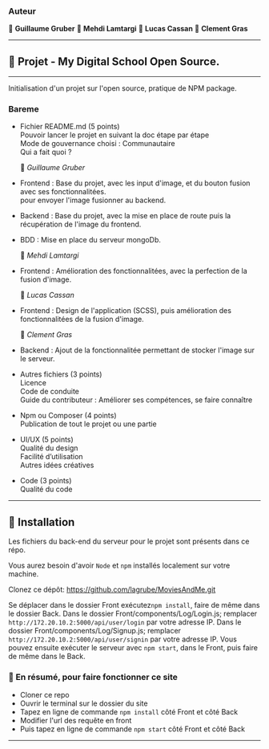 ### Auteur

👤 **Guillaume Gruber**
👤 **Mehdi Lamtargi**
👤 **Lucas Cassan**
👤 **Clement Gras**

---

## 📎 Projet - My Digital School Open Source.

---

Initialisation d'un projet sur l'open source, pratique de NPM package.

### Bareme

- Fichier README.md (5 points) <br>
  Pouvoir lancer le projet en suivant la doc étape par étape <br>
  Mode de gouvernance choisi : Communautaire <br>
  Qui a fait quoi ? <br>

  👤 *Guillaume Gruber* <br>

- Frontend : Base du projet, avec les input d'image, et du bouton fusion avec ses fonctionnalitées. <br>
  pour envoyer l'image fusionner au backend. <br>
- Backend : Base du projet, avec la mise en place de route puis la récupération de l'image du frontend.<br>
- BDD : Mise en place du serveur mongoDb. <br>

  👤 *Mehdi Lamtargi* <br>

- Frontend : Amélioration des fonctionnalitées, avec la perfection de la fusion d'image. <br>

  👤 *Lucas Cassan* <br>

- Frontend : Design de l'application (SCSS), puis amélioration des fonctionnalitées de la fusion d'image. <br>

  👤 *Clement Gras* <br>

- Backend : Ajout de la fonctionnalitée permettant de stocker l'image sur le serveur. <br>

- Autres fichiers (3 points)<br>
  Licence<br>
  Code de conduite<br>
  Guide du contributeur : Améliorer ses compétences, se faire connaître<br>

- Npm ou Composer (4 points)<br>
  Publication de tout le projet ou une partie<br>

- UI/UX (5 points)<br>
  Qualité du design<br>
  Facilité d’utilisation<br>
  Autres idées créatives<br>

- Code (3 points)<br>
  Qualité du code<br>

---

## 🔨 Installation

Les fichiers du back-end du serveur pour le projet sont présents dans ce répo.

Vous aurez besoin d'avoir `Node` et `npm` installés localement sur votre machine.

Clonez ce dépôt: https://github.com/lagrube/MoviesAndMe.git

Se déplacer dans le dossier Front exécutez`npm install`, faire de même dans le dossier Back.
Dans le dossier Front/components/Log/Login.js; remplacer `http://172.20.10.2:5000/api/user/login` par votre adresse IP.
Dans le dossier Front/components/Log/Signup.js; remplacer `http://172.20.10.2:5000/api/user/signin` par votre adresse IP.
Vous pouvez ensuite exécuter le serveur avec `npm start`, dans le Front, puis faire de même dans le Back.

### 🔨 En résumé, pour faire fonctionner ce site

- Cloner ce repo
- Ouvrir le terminal sur le dossier du site
- Tapez en ligne de commande `npm install` côté Front et côté Back
- Modifier l'url des requête en front
- Puis tapez en ligne de commande `npm start` côté Front et côté Back

---
